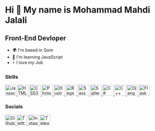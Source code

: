 Hi 👋 My name is Mohammad Mahdi Jalali
================================

Front-End Devloper
-----------------
* 🌍  I'm based in Qom
* 🧠  I'm learning JavaScript
* ⚡  I love my Job

### Skills

<p align="left">
  <a href="https://developer.mozilla.org/en-US/docs/Web/JavaScript" target="_blank" rel="noreferrer">
    <img src="https://raw.githubusercontent.com/danielcranney/readme-generator/main/public/icons/skills/javascript-colored.svg" width="36" height="36" alt="Javascript" title="Javascript" />
  </a>
  <a href="https://developer.mozilla.org/en-US/docs/Glossary/HTML5" target="_blank" rel="noreferrer">
    <img src="https://raw.githubusercontent.com/danielcranney/readme-generator/main/public/icons/skills/html5-colored.svg" width="36" height="36" alt="HTML5" title="HTML5" />
  </a>
  <a href="https://www.w3.org/TR/CSS/#css" target="_blank" rel="noreferrer">
    <img src="https://raw.githubusercontent.com/danielcranney/readme-generator/main/public/icons/skills/css3-colored.svg" width="36" height="36" alt="CSS3" title="CSS3" />
  </a>
  <a href="https://www.adobe.com/uk/products/photoshop.html" target="_blank" rel="noreferrer">
    <img src="https://www.adobe.com/content/dam/shared/images/product-icons/svg/photoshop.svg" width="36" height="36" alt="Photoshop" title="Photoshop" />
  </a>
  <a href="https://www.adobe.com/uk/products/illustrator.html" target="_blank" rel="noreferrer">
    <img src="https://www.adobe.com/content/dam/shared/images/product-icons/svg/illustrator.svg" width="36" height="36" alt="Illustrator" title="illustrator" />
  </a>
  <a href="https://regexr.com/" target="_blank" rel="noreferrer">
    <img src="https://www.svgrepo.com/show/361284/regex.svg" width="36" height="36" alt="Regex" title="Regex" />
  </a>
  <a href="https://sass-lang.com/" target="_blank" rel="noreferrer">
    <img src="https://cdn.worldvectorlogo.com/logos/sass-1.svg" width="36" height="36" alt="Sass" title="Sass" />
  </a>
  <a href="https://www.sqlite.org/docs.html" target="_blank" rel="noreferrer">
    <img src="https://cdn.worldvectorlogo.com/logos/sqlite.svg" width="36" height="36" alt="Sqlite" title="Sqlite" />
  </a>
  <a href="https://docs.microsoft.com/en-us/dotnet/csharp/" target="_blank" rel="noreferrer">
    <img src="https://cdn.worldvectorlogo.com/logos/c--4.svg" width="36" height="36" alt="C#" title="C#" />
  </a>
  <a href="https://docs.microsoft.com/en-us/dotnet/csharp/" target="_blank" rel="noreferrer">
    <img src="https://cdn.worldvectorlogo.com/logos/c.svg" width="36" height="36" alt="C++" title="C++" />
  </a>
  <a href="https://www.djangoproject.com/" target="_blank" rel="noreferrer">
    <img src="https://cdn.worldvectorlogo.com/logos/django.svg" width="36" height="36" alt="Django" title="Django" />
  </a>
  <a href="https://flask.palletsprojects.com/" target="_blank" rel="noreferrer">
    <img src="https://cdn.worldvectorlogo.com/logos/flask.svg" width="36" height="36" alt="Flask" title="Flask" />
  </a>
</p>

### Socials

<p align="left">
  <a href="https://github.com/JMohammadMahdi/" target="_blank" rel="noreferrer">
    <img src="https://raw.githubusercontent.com/danielcranney/readme-generator/main/public/icons/socials/github.svg" width="34" height="34" alt="Github" title="Github"/>
  </a>
  <a href="https://twitter.com/mhmdmhdi_Jalali" target="_blank" rel="noreferrer">
    <img src="https://raw.githubusercontent.com/danielcranney/readme-generator/main/public/icons/socials/twitter.svg" width="34" height="34" alt="Twitter" title="Twitter" />
  </a>
  <a href="https://www.instagram.com/itmaneqom/" target="_blank" rel="noreferrer">
    <img src="https://cdn.worldvectorlogo.com/logos/instagram-2016-5.svg" width="34" height="34" alt="Instagram" title="Instagram" />
  </a>
  <a href="https://t.me/iTmaneQom" target="_blank" rel="noreferrer">
    <img src="https://cdn.worldvectorlogo.com/logos/telegram-1.svg" width="34" height="34" alt="Telegram" title="Telegram" />
  </a>
</p>
